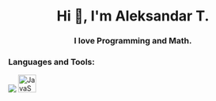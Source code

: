 <h1 align="center">Hi 👋, I'm Aleksandar T.</h1>
<h3 align="center">I love Programming and Math.</h3>

<h3 align="left">Languages and Tools:</h3>
<img src="https://www.google.com/url?sa=i&url=https%3A%2F%2Fwww.pngegg.com%2Fen%2Fsearch%3Fq%3Dhtml&psig=AOvVaw1OinLOc6CIBmuTrzkFXzF0&ust=1737643577113000&source=images&cd=vfe&opi=89978449&ved=0CBQQjRxqFwoTCPDmp_TIiYsDFQAAAAAdAAAAABAE">
<a href="https://developer.mozilla.org/en-US/docs/Web/JavaScript" target="_blank" rel="noreferrer"><img src="https://raw.githubusercontent.com/danielcranney/readme-generator/main/public/icons/skills/javascript-colored.svg" width="36" height="36" alt="JavaScript" /></a>
